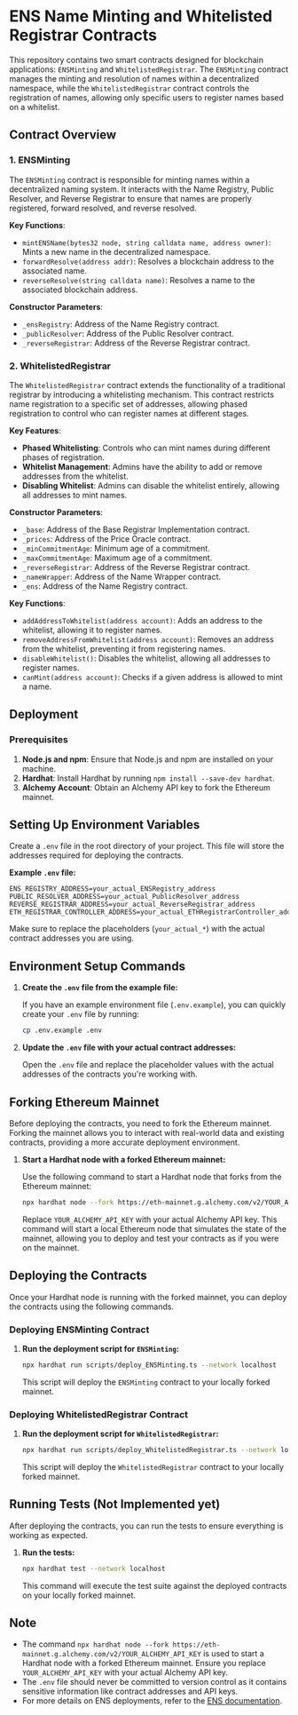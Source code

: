 # ENS Name Minting and Whitelisted Registrar Contracts

This repository contains two smart contracts designed for blockchain applications: `ENSMinting` and `WhitelistedRegistrar`. The `ENSMinting` contract manages the minting and resolution of names within a decentralized namespace, while the `WhitelistedRegistrar` contract controls the registration of names, allowing only specific users to register names based on a whitelist.

## Contract Overview

### 1. ENSMinting

The `ENSMinting` contract is responsible for minting names within a decentralized naming system. It interacts with the Name Registry, Public Resolver, and Reverse Registrar to ensure that names are properly registered, forward resolved, and reverse resolved.

**Key Functions**:
- `mintENSName(bytes32 node, string calldata name, address owner)`: Mints a new name in the decentralized namespace.
- `forwardResolve(address addr)`: Resolves a blockchain address to the associated name.
- `reverseResolve(string calldata name)`: Resolves a name to the associated blockchain address.

**Constructor Parameters**:
- `_ensRegistry`: Address of the Name Registry contract.
- `_publicResolver`: Address of the Public Resolver contract.
- `_reverseRegistrar`: Address of the Reverse Registrar contract.

### 2. WhitelistedRegistrar

The `WhitelistedRegistrar` contract extends the functionality of a traditional registrar by introducing a whitelisting mechanism. This contract restricts name registration to a specific set of addresses, allowing phased registration to control who can register names at different stages.

**Key Features**:
- **Phased Whitelisting**: Controls who can mint names during different phases of registration.
- **Whitelist Management**: Admins have the ability to add or remove addresses from the whitelist.
- **Disabling Whitelist**: Admins can disable the whitelist entirely, allowing all addresses to mint names.

**Constructor Parameters**:
- `_base`: Address of the Base Registrar Implementation contract.
- `_prices`: Address of the Price Oracle contract.
- `_minCommitmentAge`: Minimum age of a commitment.
- `_maxCommitmentAge`: Maximum age of a commitment.
- `_reverseRegistrar`: Address of the Reverse Registrar contract.
- `_nameWrapper`: Address of the Name Wrapper contract.
- `_ens`: Address of the Name Registry contract.

**Key Functions**:
- `addAddressToWhitelist(address account)`: Adds an address to the whitelist, allowing it to register names.
- `removeAddressFromWhitelist(address account)`: Removes an address from the whitelist, preventing it from registering names.
- `disableWhitelist()`: Disables the whitelist, allowing all addresses to register names.
- `canMint(address account)`: Checks if a given address is allowed to mint a name.

## Deployment

### Prerequisites

1. **Node.js and npm**: Ensure that Node.js and npm are installed on your machine.
2. **Hardhat**: Install Hardhat by running `npm install --save-dev hardhat`.
3. **Alchemy Account**: Obtain an Alchemy API key to fork the Ethereum mainnet.

## Setting Up Environment Variables

Create a `.env` file in the root directory of your project. This file will store the addresses required for deploying the contracts.

**Example `.env` file:**

```plaintext
ENS_REGISTRY_ADDRESS=your_actual_ENSRegistry_address  
PUBLIC_RESOLVER_ADDRESS=your_actual_PublicResolver_address  
REVERSE_REGISTRAR_ADDRESS=your_actual_ReverseRegistrar_address  
ETH_REGISTRAR_CONTROLLER_ADDRESS=your_actual_ETHRegistrarController_address
```

Make sure to replace the placeholders (`your_actual_*`) with the actual contract addresses you are using.

## Environment Setup Commands

1. **Create the `.env` file from the example file:**

   If you have an example environment file (`.env.example`), you can quickly create your `.env` file by running:

   ```bash
   cp .env.example .env
   ```

2. **Update the `.env` file with your actual contract addresses:**

   Open the `.env` file and replace the placeholder values with the actual addresses of the contracts you're working with.

## Forking Ethereum Mainnet

Before deploying the contracts, you need to fork the Ethereum mainnet. Forking the mainnet allows you to interact with real-world data and existing contracts, providing a more accurate deployment environment.

1. **Start a Hardhat node with a forked Ethereum mainnet:**

   Use the following command to start a Hardhat node that forks from the Ethereum mainnet:

   ```bash
   npx hardhat node --fork https://eth-mainnet.g.alchemy.com/v2/YOUR_ALCHEMY_API_KEY
   ```

   Replace `YOUR_ALCHEMY_API_KEY` with your actual Alchemy API key. This command will start a local Ethereum node that simulates the state of the mainnet, allowing you to deploy and test your contracts as if you were on the mainnet.

## Deploying the Contracts

Once your Hardhat node is running with the forked mainnet, you can deploy the contracts using the following commands.

### Deploying ENSMinting Contract

1. **Run the deployment script for `ENSMinting`:**

   ```bash
   npx hardhat run scripts/deploy_ENSMinting.ts --network localhost
   ```

   This script will deploy the `ENSMinting` contract to your locally forked mainnet.

### Deploying WhitelistedRegistrar Contract

1. **Run the deployment script for `WhitelistedRegistrar`:**

   ```bash
   npx hardhat run scripts/deploy_WhitelistedRegistrar.ts --network localhost
   ```

   This script will deploy the `WhitelistedRegistrar` contract to your locally forked mainnet.

## Running Tests (Not Implemented yet)

After deploying the contracts, you can run the tests to ensure everything is working as expected.

1. **Run the tests:**

   ```bash
   npx hardhat test --network localhost
   ```

   This command will execute the test suite against the deployed contracts on your locally forked mainnet.

## Note

- The command `npx hardhat node --fork https://eth-mainnet.g.alchemy.com/v2/YOUR_ALCHEMY_API_KEY` is used to start a Hardhat node with a forked Ethereum mainnet. Ensure you replace `YOUR_ALCHEMY_API_KEY` with your actual Alchemy API key.
- The `.env` file should never be committed to version control as it contains sensitive information like contract addresses and API keys.
- For more details on ENS deployments, refer to the [ENS documentation](https://docs.ens.domains/learn/deployments).
